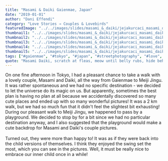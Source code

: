```yaml
---
title: "Masami & Daiki Gaienmae, Japan"
date: "2019-01-01"
author: "Dani Effendi"
category: "Love Stories → Couples & Lovebirds"
featuredImage: "../../images/slides/masami_&_daiki/jejakurcaci_masami_daiki_couplesession-03.jpg"
thumbnail1: "../../images/slides/masami_&_daiki/jejakurcaci_masami_daiki_couplesession-16.jpg"
thumbnail2: "../../images/slides/masami_&_daiki/jejakurcaci_masami_daiki_couplesession-19.jpg"
thumbnail3: "../../images/slides/masami_&_daiki/jejakurcaci_masami_daiki_couplesession-30.jpg"
thumbnail4: "../../images/slides/masami_&_daiki/jejakurcaci_masami_daiki_couplesession-35.jpg"
thumbnail5: "../../images/slides/masami_&_daiki/jejakurcaci_masami_daiki_couplesession-38.jpg"
tags: ["#gaienmae", "#tokyo", "#japan", "#streetphotography", "#love", "#couple", "#wanderlust", "#2019", "#couplesession"]
quote: "Masami Daiki, scratch at fleas, meow until belly rubs, hide behind curtain when vacuum cleaner is on scratch strangers and poo on owners food claw at curtains stretch and yawn nibble on tuna ignore human bite human hand eat a plant, kill a hand."
---
```


On one fine afternoon in Tokyo, I had a pleasant chance to take a walk with a lovely couple, Masami and Daiki, all the way from Gaienmae to Meiji Jingu. It was rather spontaneous and we had no specific destination - we decided to let the universe do its magic on us. But apparently, sometimes the best plan is having no plan at all because we accidentally discovered so many cute places and ended up with so many wonderful pictures! It was a 2 km walk, but we had so much fun that it didn't feel the slightest bit exhausting!
During our pleasant walk to Meiji Jingu, we happened to pass by a playground. We decided to stop by for a bit since we had no particular destination anyway, and I also suggested that the playground would make a cute backdrop for Masami and Daiki's couple pictures.
<br/>
<br/>
Turned out, they were more than happy to! It was as if they were back into the child versions of themselves. I think they enjoyed the swing set the most, which you can see in the pictures. Well, it must be really nice to embrace our inner child once in a while!
